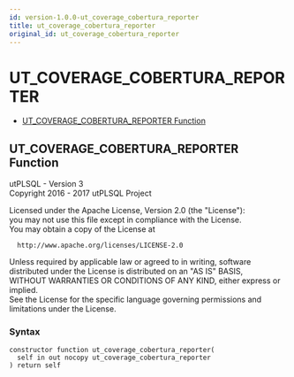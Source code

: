 ```yaml
---
id: version-1.0.0-ut_coverage_cobertura_reporter
title: ut_coverage_cobertura_reporter
original_id: ut_coverage_cobertura_reporter
---
```


# UT_COVERAGE_COBERTURA_REPORTER






- [UT_COVERAGE_COBERTURA_REPORTER Function](#ut_coverage_cobertura_reporter)












 
## UT_COVERAGE_COBERTURA_REPORTER Function<a name="ut_coverage_cobertura_reporter"></a>


<p>
<p>utPLSQL - Version 3<br />  Copyright 2016 - 2017 utPLSQL Project</p><p>  Licensed under the Apache License, Version 2.0 (the &quot;License&quot;):<br />  you may not use this file except in compliance with the License.<br />  You may obtain a copy of the License at</p><pre><code>  http://www.apache.org/licenses/LICENSE-2.0</code></pre><p>  Unless required by applicable law or agreed to in writing, software<br />  distributed under the License is distributed on an &quot;AS IS&quot; BASIS,<br />  WITHOUT WARRANTIES OR CONDITIONS OF ANY KIND, either express or implied.<br />  See the License for the specific language governing permissions and<br />  limitations under the License.</p>
</p>

### Syntax
```plsql
constructor function ut_coverage_cobertura_reporter(
  self in out nocopy ut_coverage_cobertura_reporter
) return self
```

 





 
